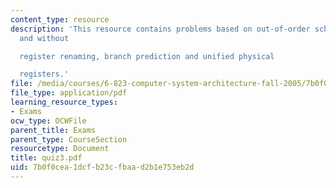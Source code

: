 ```yaml
---
content_type: resource
description: 'This resource contains problems based on out-of-order scheduling with
  and without

  register renaming, branch prediction and unified physical

  registers.'
file: /media/courses/6-823-computer-system-architecture-fall-2005/7b0f0cea1dcfb23cfbaad2b1e753eb2d_quiz3.pdf
file_type: application/pdf
learning_resource_types:
- Exams
ocw_type: OCWFile
parent_title: Exams
parent_type: CourseSection
resourcetype: Document
title: quiz3.pdf
uid: 7b0f0cea-1dcf-b23c-fbaa-d2b1e753eb2d
---
```

